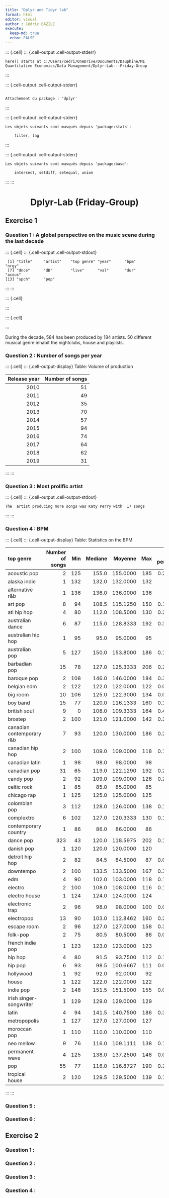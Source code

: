 ```yaml
---
title: "Dplyr and Tidyr lab"
format: html
editor: visual
author : Cédric BAZILE
execute: 
  keep-md: true
  echo: FALSE
---
```



::: {.cell}
::: {.cell-output .cell-output-stderr}
```
here() starts at C:/Users/cedri/OneDrive/Documents/Dauphine/M1 Quantitative Economics/Data Management/Dplyr-Lab---Friday-Group
```
:::

::: {.cell-output .cell-output-stderr}
```

Attachement du package : 'dplyr'
```
:::

::: {.cell-output .cell-output-stderr}
```
Les objets suivants sont masqués depuis 'package:stats':

    filter, lag
```
:::

::: {.cell-output .cell-output-stderr}
```
Les objets suivants sont masqués depuis 'package:base':

    intersect, setdiff, setequal, union
```
:::
:::


<center>

# Dplyr-Lab (Friday-Group)

</center>

## Exercise 1

### Question 1 : A global perspective on the music scene during the last decade


::: {.cell}
::: {.cell-output .cell-output-stdout}
```
 [1] "title"     "artist"    "top genre" "year"      "bpm"       "nrgy"     
 [7] "dnce"      "dB"        "live"      "val"       "dur"       "acous"    
[13] "spch"      "pop"      
```
:::
:::

::: {.cell}

:::

::: {.cell}

:::


During the decade, 584 has been produced by 184 artists. 50 different musical genre inhabit the nightclubs, house and playlists.

### Question 2 : Number of songs per year


::: {.cell}
::: {.cell-output-display}
Table: Volume of production

| Release year| Number of songs|
|------------:|---------------:|
|         2010|              51|
|         2011|              49|
|         2012|              35|
|         2013|              70|
|         2014|              57|
|         2015|              94|
|         2016|              74|
|         2017|              64|
|         2018|              62|
|         2019|              31|
:::
:::


### Question 3 : Most prolific artist


::: {.cell}
::: {.cell-output .cell-output-stdout}
```
The  artist producing more songs was Katy Perry with  17 songs
```
:::
:::


### Question 4 : BPM


::: {.cell}
::: {.cell-output-display}
Table: Statistics on the BPM

|top genre                 | Number of songs| Min| Mediane|  Moyenne| Max| Sd in percentage|
|:-------------------------|---------------:|---:|-------:|--------:|---:|----------------:|
|acoustic pop              |               2| 125|   155.0| 155.0000| 185|        0.2737188|
|alaska indie              |               1| 132|   132.0| 132.0000| 132|               NA|
|alternative r&b           |               1| 136|   136.0| 136.0000| 136|               NA|
|art pop                   |               8|  94|   108.5| 115.1250| 150|        0.1767039|
|atl hip hop               |               4|  80|   112.0| 108.5000| 130|        0.2010118|
|australian dance          |               6|  87|   115.0| 128.8333| 192|        0.3492166|
|australian hip hop        |               1|  95|    95.0|  95.0000|  95|               NA|
|australian pop            |               5| 127|   150.0| 153.8000| 186|        0.1701351|
|barbadian pop             |              15|  78|   127.0| 125.3333| 206|        0.2962992|
|baroque pop               |               2| 108|   146.0| 146.0000| 184|        0.3680830|
|belgian edm               |               2| 122|   122.0| 122.0000| 122|        0.0000000|
|big room                  |              10| 106|   125.0| 122.3000| 134|        0.0722191|
|boy band                  |              15|  77|   120.0| 116.1333| 160|        0.1973750|
|british soul              |               9|   0|   108.0| 109.3333| 164|        0.4390244|
|brostep                   |               2| 100|   121.0| 121.0000| 142|        0.2454420|
|canadian contemporary r&b |               7|  93|   120.0| 130.0000| 186|        0.2926449|
|canadian hip hop          |               2| 100|   109.0| 109.0000| 118|        0.1167699|
|canadian latin            |               1|  98|    98.0|  98.0000|  98|               NA|
|canadian pop              |              31|  65|   119.0| 122.1290| 192|        0.2253006|
|candy pop                 |               2|  92|   109.0| 109.0000| 126|        0.2205654|
|celtic rock               |               1|  85|    85.0|  85.0000|  85|               NA|
|chicago rap               |               1| 125|   125.0| 125.0000| 125|               NA|
|colombian pop             |               3| 112|   128.0| 126.0000| 138|        0.1040863|
|complextro                |               6| 102|   127.0| 120.3333| 130|        0.1005048|
|contemporary country      |               1|  86|    86.0|  86.0000|  86|               NA|
|dance pop                 |             323|  43|   120.0| 118.5975| 202|        0.1893907|
|danish pop                |               1| 120|   120.0| 120.0000| 120|               NA|
|detroit hip hop           |               2|  82|    84.5|  84.5000|  87|        0.0418406|
|downtempo                 |               2| 100|   133.5| 133.5000| 167|        0.3548776|
|edm                       |               4|  90|   102.0| 103.0000| 118|        0.1126660|
|electro                   |               2| 100|   108.0| 108.0000| 116|        0.1047566|
|electro house             |               1| 124|   124.0| 124.0000| 124|               NA|
|electronic trap           |               2|  96|    98.0|  98.0000| 100|        0.0288615|
|electropop                |              13|  90|   103.0| 112.8462| 160|        0.2000859|
|escape room               |               2|  96|   127.0| 127.0000| 158|        0.3452017|
|folk-pop                  |               2|  75|    80.5|  80.5000|  86|        0.0966233|
|french indie pop          |               1| 123|   123.0| 123.0000| 123|               NA|
|hip hop                   |               4|  80|    91.5|  93.7500| 112|        0.1453109|
|hip pop                   |               6|  93|    98.5| 100.6667| 111|        0.0867524|
|hollywood                 |               1|  92|    92.0|  92.0000|  92|               NA|
|house                     |               1| 122|   122.0| 122.0000| 122|               NA|
|indie pop                 |               2| 148|   151.5| 151.5000| 155|        0.0326716|
|irish singer-songwriter   |               1| 129|   129.0| 129.0000| 129|               NA|
|latin                     |               4|  94|   141.5| 140.7500| 186|        0.3407032|
|metropopolis              |               1| 127|   127.0| 127.0000| 127|               NA|
|moroccan pop              |               1| 110|   110.0| 110.0000| 110|               NA|
|neo mellow                |               9|  76|   116.0| 109.1111| 138|        0.1836110|
|permanent wave            |               4| 125|   138.0| 137.2500| 148|        0.0697262|
|pop                       |              55|  77|   116.0| 116.8727| 190|        0.2148000|
|tropical house            |               2| 120|   129.5| 129.5000| 139|        0.1037454|
:::
:::


### Question 5 :

### Question 6 :

## Exercise 2

### Question 1 :

### Question 2 :

### Question 3 :

### Question 4 :
